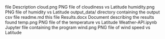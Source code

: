 
file                Description
cloud.png           PNG file of cloudiness vs Latitude
humidity.png        PNG file of humidity vs Latitude
output_data/        directory containing the output csv file
readme.md           this file
Results.docx        Document describing the results found 
temp.png            PNG file of the temperature vs Latitude
Weather-API.ipynb     Jupyter file containing the program
wind.png            PNG file of wind speed vs Latitude
